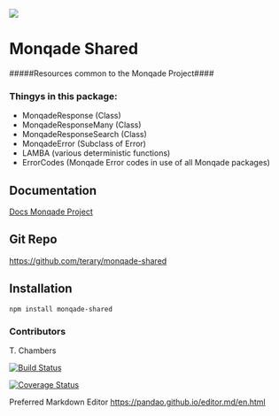![](http://static.monqade.com/images/monqade-black-blue-80percent.png)
# Monqade Shared #

#####Resources common to the Monqade Project#### 

### Thingys in this package:
- MonqadeResponse (Class)
- MonqadeResponseMany (Class)
- MonqadeResponseSearch (Class)
- MonqadeError (Subclass of Error)
- LAMBA (various deterministic functions)
- ErrorCodes (Monqade Error codes in use of all Monqade packages)




## Documentation ##
[Docs Monqade Project](http://docs.monqade.com "documentation Monqade Project")


## Git Repo ##
https://github.com/terary/monqade-shared

## Installation ##

```npm install monqade-shared```


### Contributors ###
T. Chambers

[![Build Status](https://travis-ci.org/terary/monqade-shared.svg?branch=master)](https://travis-ci.org/terary/monqade-shared)

[![Coverage Status](https://coveralls.io/repos/github/terary/monqade-shared/badge.svg?branch=master)](https://coveralls.io/github/terary/monqade-shared?branch=master)


Preferred Markdown Editor
https://pandao.github.io/editor.md/en.html

